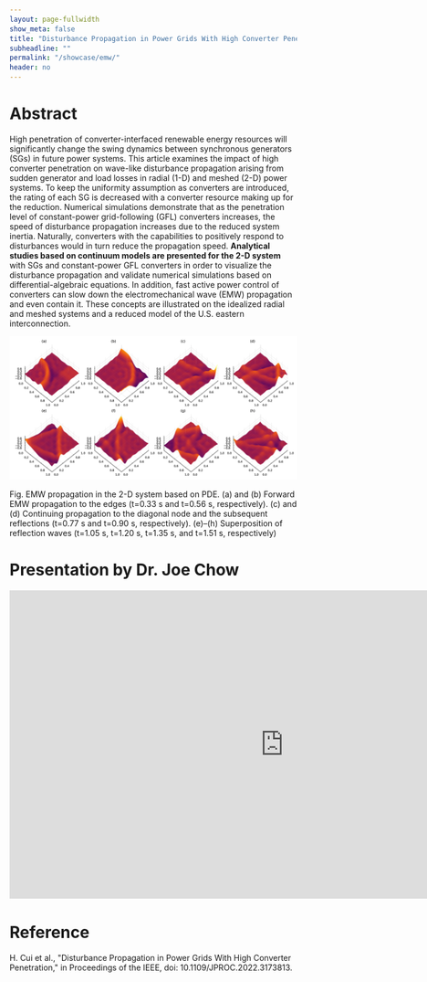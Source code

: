 ```yaml
---
layout: page-fullwidth
show_meta: false
title: "Disturbance Propagation in Power Grids With High Converter Penetration"
subheadline: ""
permalink: "/showcase/emw/"
header: no
---
```


# Abstract

High penetration of converter-interfaced renewable energy resources will significantly change the swing dynamics between synchronous generators (SGs) in future power systems. This article examines the impact of high converter penetration on wave-like disturbance propagation arising from sudden generator and load losses in radial (1-D) and meshed (2-D) power systems. To keep the uniformity assumption as converters are introduced, the rating of each SG is decreased with a converter resource making up for the reduction. Numerical simulations demonstrate that as the penetration level of constant-power grid-following (GFL) converters increases, the speed of disturbance propagation increases due to the reduced system inertia. Naturally, converters with the capabilities to positively respond to disturbances would in turn reduce the propagation speed. **Analytical studies based on continuum models are presented for the 2-D system** with SGs and constant-power GFL converters in order to visualize the disturbance propagation and validate numerical simulations based on differential-algebraic equations. In addition, fast active power control of converters can slow down the electromechanical wave (EMW) propagation and even contain it. These concepts are illustrated on the idealized radial and meshed systems and a reduced model of the U.S. eastern interconnection.

![EMW](/images/showcase/emw.png)

Fig. EMW propagation in the 2-D system based on PDE. (a) and (b) Forward EMW propagation to the edges (t=0.33 s and t=0.56 s,
respectively). (c) and (d) Continuing propagation to the diagonal node and the subsequent reflections (t=0.77 s and t=0.90 s,
respectively). (e)–(h) Superposition of reflection waves (t=1.05 s, t=1.20 s, t=1.35 s, and t=1.51 s, respectively)

# Presentation by Dr. Joe Chow

<iframe width="960" height="540" src="https://www.youtube.com/embed/EPEy3ocCDUk?si=abpJDpu13VTcjIdp" frameborder="0" allow="accelerometer; autoplay; clipboard-write; encrypted-media; gyroscope; picture-in-picture; web-share" allowfullscreen></iframe>

# Reference

H. Cui et al., "Disturbance Propagation in Power Grids With High Converter Penetration," in Proceedings of the IEEE, doi: 10.1109/JPROC.2022.3173813.

